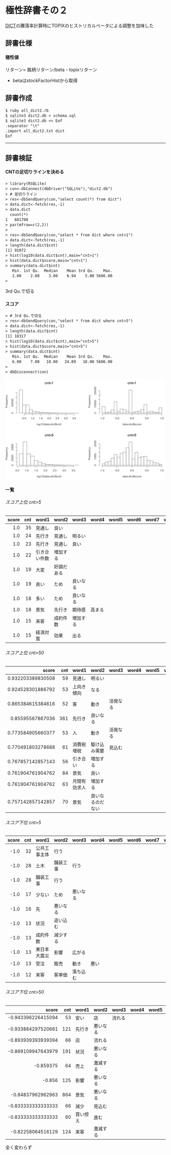 # 極性辞書その２

[DICT](DICT.md)の騰落率計算時にTOPIXのヒストリカルベータによる調整を加味した

## 辞書仕様
#### 極性値
リターン= 銘柄リターン/beta - topixリターン

- betaはstockFactorHistから取得


## 辞書作成
```
$ ruby all_dict2.rb
$ sqlite3 dict2.db < schema.sql
$ sqlite3 dict2.db << Eof
.separator "\t"
.import all_dict2.txt dict
Eof
```
----
## 辞書検証
#### CNTの足切りラインを決める
```
> library(RSQLite)
> con<-dbConnect(dbDriver("SQLite"),"dict2.db")
> # 足切りライン
> res<-dbSendQuery(con,"select count(*) from dict")
> data.dict<-fetch(res,-1)
> data.dict
  count(*)
1   681708
> par(mfrow=c(2,2))
>
> res<-dbSendQuery(con,"select * from dict where cnt>1")
> data.dict<-fetch(res,-1)
> length(data.dict$cnt)
[1] 91072
> hist(log10(data.dict$cnt),main="cnt>1")
> hist(data.dict$score,main="cnt>1")
> summary(data.dict$cnt)
   Min. 1st Qu.  Median    Mean 3rd Qu.    Max.
   2.00    2.00    3.00    6.94    5.00 5606.00
>
```
3rd Qu.で切る

#### スコア
```
> # 3rd Qu.で切る
> res<-dbSendQuery(con,"select * from dict where cnt>5")
> data.dict<-fetch(res,-1)
> length(data.dict$cnt)
[1] 18317
> hist(log10(data.dict$cnt),main="cnt>5")
> hist(data.dict$score,main="cnt>5")
> summary(data.dict$cnt)
   Min. 1st Qu.  Median    Mean 3rd Qu.    Max.
   6.00    7.00   10.00   24.09   18.00 5606.00
>
> dbDisconnect(con)
```

![](../images/hist2.png)

#### 一覧

###### スコア上位 cnt>5

|score|cnt|word1|word2|word3|word4|word5|word6|word7|word8|word9|
|---:|---:|:---|:---|:---|:---|:---|:---|:---|:---|:---|
|1.0|35|見通し|良い||||||||
|1.0|24|先行き|見通し|明るい|||||||
|1.0|23|先行き|見通し|良い|||||||
|1.0|22|引き合い件数|増加する||||||||
|1.0|19|大変|好調だある||||||||
|1.0|19|良い|ため|良いなる|||||||
|1.0|18|多い|ため|良いなる|||||||
|1.0|18|景気|先行き|期待感|高まる||||||
|1.0|15|来客|成約件数|増加する|||||||
|1.0|15|経済対策|効果|出る|||||||

###### スコア上位 cnt>50

|score|cnt|word1|word2|word3|word4|word5|word6|word7|word8|word9|
|---:|---:|:---|:---|:---|:---|:---|:---|:---|:---|:---|
|0.932203389830508|59|見通し|明るい||||||||
|0.924528301886792|53|上向き傾向|なる||||||||
|0.865384615384616|52|客|動き|活発なる|||||||
|0.85595567867036|361|先行き|良いなる||||||||
|0.773584905660377|53|人|動き|活発なる|||||||
|0.770491803278688|61|消費税増税|駆け込み需要|見込む|||||||
|0.767857142857143|56|引き合い|増加する||||||||
|0.761904761904762|84|景気|良い||||||||
|0.761904761904762|63|月間有効求人|増加する||||||||
|0.757142857142857|70|景気|良いなるのだない||||||||

###### スコア下位 cnt>5

|score|cnt|word1|word2|word3|word4|word5|word6|word7|word8|word9|
|---:|---:|:---|:---|:---|:---|:---|:---|:---|:---|:---|
|-1.0|32|公共工事主体|行う||||||||
|-1.0|28|土木|舗装工事|行う|||||||
|-1.0|28|舗装工事|行う||||||||
|-1.0|17|少ない|ため|悪いなる|||||||
|-1.0|16|先|悪いなる||||||||
|-1.0|13|状況|追い込む||||||||
|-1.0|13|成約件数|減少する||||||||
|-1.0|13|東日本大震災|影響|広がる|||||||
|-1.0|13|受注|販売|動き|悪い||||||
|-1.0|12|来客|客単価|落ち込む|||||||

###### スコア下位 cnt>50

|score|cnt|word1|word2|word3|word4|word5|word6|word7|word8|word9|
|---:|---:|:---|:---|:---|:---|:---|:---|:---|:---|:---|
|-0.943396226415094|53|安い|店|流れる|||||||
|-0.933884297520661|121|先行き|悪いなる||||||||
|-0.893939393939394|66|店|流れる||||||||
|-0.869109947643979|191|状況|悪いなる||||||||
|-0.859375|64|売上|激減する||||||||
|-0.856|125|影響|悪いなる||||||||
|-0.84837962962963|864|景気|悪いなる||||||||
|-0.833333333333333|66|減少|見込む||||||||
|-0.833333333333333|60|買い控え|進む||||||||
|-0.82258064516129|124|来客|激減する||||||||



全く変わらず
